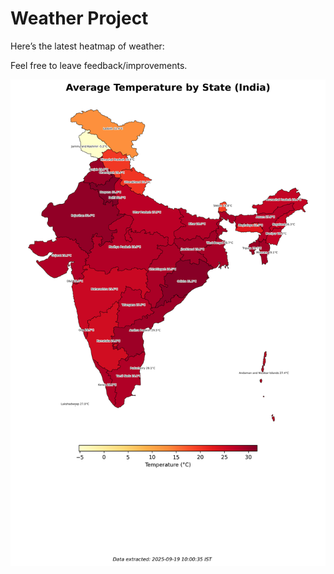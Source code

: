 # Weather Project

Here’s the latest heatmap of weather:

Feel free to leave feedback/improvements.

![India Heatmap](docs/assets/india_heatmap.png?v=CCDC6D)
